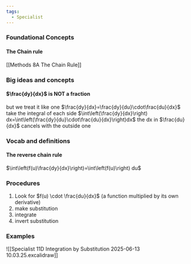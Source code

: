 ```yaml
---
tags:
  - Specialist
---
```

### Foundational Concepts
#### The Chain rule
[[Methods 8A The Chain Rule]]
### Big ideas and concepts
#### $\frac{dy}{dx}$ is NOT a fraction
but we treat it like one
$\frac{dy}{dx}=\frac{dy}{du}\cdot\frac{du}{dx}$
take the integral of each side
$\int\left(\frac{dy}{dx}\right) dx=\int\left(\frac{dy}{du}\cdot\frac{du}{dx}\right)dx$
the dx in $\frac{du}{dx}$ cancels with the outside one

### Vocab and definitions
#### The reverse chain rule
$\int\left(f(u)\frac{dy}{dx}\right)=\int\left(f(u)\right) du$
### Procedures
1. Look for $f(u) \cdot \frac{du}{dx}$ (a function multiplied by its own derivative)
2. make substitution
3. integrate
4. invert substitution


### Examples
![[Specialist 11D Integration by Substitution 2025-06-13 10.03.25.excalidraw]]